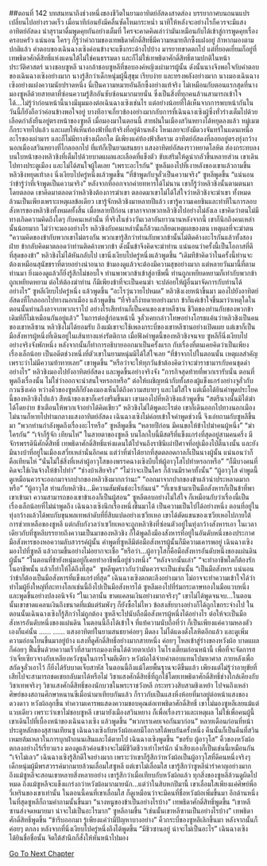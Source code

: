 ##ตอนที่ 142 บทสนทนาถึงช่วงหนึ่งของชีวิตในยามอาทิตย์อัสดงสาดส่อง
บรรยากาศบนถนนแปรเปลี่ยนไปอย่างรวดเร็ว เมื่อนาทีก่อนยังมีคลื่นซัดโหมกระหน่ำ นาทีให้หลังจะอย่างไรก็ควรจะมีแสงอาทิตย์อัสดง นำสุรามาดื่มพูดคุยกันอย่างเต็มที่ ใครจะคาดคิดเล่าว่ามันเหมือนกับได้เข้าสู่การพูดคุยเรื่องครอบครัว แน่นอน ใครๆ ก็รู้ว่าคำถามของเทพธิดาศักดิ์สิทธิ์มีความหมายลึกซึ้งแฝงอยู่
ถ้าหากมองตามปกติแล้ว คำตอบของเฉินฉางเซิงค่อนข้างจะแข็งกระด้างไปบ้าง มารยาทขาดตกไป แต่ที่ยอดเยี่ยมก็อยู่ที่ เทพธิดาศักดิ์สิทธิ์แห่งแดนใต้ไม่ใช่คนธรรมดา และก็ไม่ใช่เทพธิดาศักดิ์สิทธิ์ตามปกติในหน้าประวัติศาสตร์ นางชอบซูหลี นางกล้าชอบซูหลีที่ชอบองค์หญิงเผ่ามารผู้นั้น ดังนั้นนางจึงพอใจกับคำตอบของเฉินฉางเซิงอย่างมาก นางรู้สึกว่าเด็กหนุ่มผู้นี้สุขุม เรียบง่าย และทรงพลังอย่างมาก
นางมองเฉินฉางเซิงอย่างแฝงความนัยปราดหนึ่ง นี่เป็นความหมายอันลึกซึ้งอย่างแท้จริง ไม่เหมือนกับตอนแรกสุดที่นางมองซูหลีด้วยสายตาที่ซ่อนความรู้สึกอันซับซ้อนมากมายนั่น ซึ่งเป็นสิ่งที่ทุกคนล้วนสามารถเข้าใจได้...ไม่รู้ว่าก่อนหน้านี้นางมีมุมมองต่อเฉินฉางเซิงเช่นไร แต่อย่างน้อยที่ได้เห็นจากการพบหน้ากันในวันนี้ก็ยังถือว่าค่อนข้างพอใจอยู่
บางทีอาจเกี่ยวข้องอย่างมากกับการที่เฉินฉางเซิงผู้ซึ่งทั่วร่างเต็มไปด้วยเลือดกำลังยืนอยู่ตรงหน้าของซูหลี
เมื่อมองมาในตอนนี้ สายฝนในเมืองสวินหยางได้หยุดลงแล้ว หมู่เมฆก็กระจายไปแล้ว และเผยให้เห็นท้องฟ้าที่แท้จริงที่อยู่ด้านหลัง
ไหนเลยจะยังมีดวงจันทร์ในแดนเหนืออะไรของเผ่ามาร และก็ไม่มีทางช้างเผือกใด มีเพียงแค่ท้องฟ้าสีคราม
อาทิตย์อัสดงที่ลอยอยู่ตรงทุ่งกว้างนอกเมืองสวินหยางที่ไกลออกไป ที่แท้ก็เป็นยามสนธยา
แสงอาทิตย์อัสดงราวหยาดโลหิต ส่องกระทบลงบนใบหน้าของหลิวชิงที่เต็มไปด้วยบาดแผลและเลือดที่แข็งตัว ขับเสริมให้ดูน่ากลัวขึ้นหลายส่วน เขาเดินไปทางประตูเมือง และไม่ได้สนใจผู้ใดเลย
“เพราะอะไรกัน” ซูหลีมองไปที่เงาหลังของเขาแล้วถามขึ้น
หลิวชิงหยุดเท้าลง นิ่งเงียบไปครู่หนึ่งแล้วพูดขึ้น “ที่ข้าพูดกับจูลั่วเป็นความจริง”
ซูหลีพูดขึ้น “แน่นอนว่าข้ารู้ว่าที่เจ้าพูดเป็นความจริง”
หลังจากที่ออกจากค่ายทหารได้ไม่นาน เขาก็รู้ว่าหลิวชิงนั้นตามตนมาโดยตลอด เขาคิดมาตลอดว่าหลิวชิงต้องการฆ่าเขา ตลอดมาเขาไม่ได้ใส่ใจว่าหลิวชิงจะฆ่าเขา ทั้งหมดล้วนเป็นเพียงเพราะเหตุผลข้อเดียว
เขารู้จักหลิวชิงมาหลายปีแล้ว เขารู้ความเคยชินและท่าทีในการลอบสังหารของหลิวชิงทั้งหมดทั้งสิ้น
เมื่อหลายปีก่อน เขาลาจากพวกหลิวชิงไปอย่างไม่ลังเล เขาคิดว่าตนไม่มีทางเกิดความคิดถึงใดๆ กับคนเหล่านั้น ที่จริงในช่วงวันเวลาอันยาวนานหลังจากนี้ เขาก็นึกถึงคนเหล่านั้นน้อยมาก ไม่ว่าจะมองอย่างไร หลิวชิงกับคนเหล่านั้นก็ล้วนเกลียดเหตุผลของตน เหตุผลที่จะฆ่าตน
“ความคิดของข้ากับพวกเขาไม่ตรงกัน พวกเขารู้สึกว่าท่านกับพวกข้านั้นไม่ติดค้างอะไรกันแล้วทั้งสองฝ่าย ข้ากลับคิดมาตลอดว่าท่านติดค้างพวกข้า ดังนั้นข้าจึงคิดจะฆ่าท่าน แน่นอนว่าครั้งนี้เป็นโอกาสที่ดีที่สุดของข้า”
หลิวชิงไม่ได้หันกลับไป เขานิ่งเงียบไปครู่หนึ่งแล้วพูดขึ้น “เดิมทีข้าคิดว่าในครั้งนี้ท่านจะต้องเหมือนสุนัขชราที่ตายอย่างน่าอนาถ ข้ามองดูแล้วจะต้องมีความสุขอย่างมาก แต่หลายวันมานี้ที่ตามท่านมา ยิ่งมองดูแล้วก็ยิ่งรู้สึกไม่ชอบใจ ท่านพาพวกข้าเข้าสู่อาชีพนี้ ท่านถูกเหยียดหยามก็เท่ากับพวกข้าถูกเหยียดหยาม ต่อให้ต้องฆ่าท่าน ก็มีเพียงข้าที่จะเป็นคนฆ่า จะปล่อยให้ผู้อื่นมาจัดการกับท่านได้อย่างไร”
ซูหลีเงียบไปครู่หนึ่ง แล้วพูดขึ้น “อะไรวุ่นวายไปหมด”
หลิวชิงเงยหน้าขึ้นมา มองไปยังอาทิตย์อัสดงที่ไกลออกไปทางนอกเมือง แล้วพูดขึ้น “ที่จริงก็ง่ายดายอย่างมาก ข้าก็แค่เข้าใจขึ้นมาว่าเหตุใดในตอนนั้นท่านถึงลาจากพวกเราไป อย่างไรเสียท่านก็เป็นคนของเขาหลีซาน ชีวิตของท่านกับของพวกข้าเดิมทีก็ไม่เหมือนกันอยู่แล้ว”
ในการต่อสู้ก่อนหน้านี้ จูลั่วเคยกล่าวโทษอย่างโกรธแค้นว่าหลิวชิงเป็นคนของเขาหลีซาน
หลิวชิงไม่ได้ยอมรับ ถึงแม้เขาจะใช้เพลงกระบี่ของเขาหลีซานอย่างเปิดเผย แต่เขาก็เป็นมือสังหารผู้หนึ่งที่เดินอยู่ในเส้นทางแห่งรัตติกาล
เมื่อฟังคำพูดนี้ของหลิวชิงจนจบ ซูหลีก็นิ่งเงียบไปอย่างจริงจังพักหนึ่ง หลังจากนั้นก็ทำการอธิบายออกมาเป็นครั้งแรก กับเรื่องที่ตนเคยคิดว่าเป็นเพียงเรื่องเล็กน้อย เป็นอดีตช่วงหนึ่งที่ตัวเขาในยามหนุ่มมิได้ใส่ใจเลย
“ที่ข้าจากไปในตอนนั้น เหตุผลสำคัญเพราะว่าไม่มีความท้าทายเลย”
เขาพูดขึ้น “หรือว่าจะให้ทุกวันข้าต้องคิดว่าจะฆ่าราชามารกับคนชุดดำอย่างไร”
หลิวชิงมองไปยังอาทิตย์อัสดง และพูดขึ้นอย่างจริงจัง “ภารกิจสุดท้ายที่พวกเรารับนั่น ตอนที่พูดถึงเรื่องนั้น ไม่ใช่ว่าออกจะน่าสนใจหรอกหรือ”
ต่อให้เผชิญหน้ากับทั้งสองผู้แข็งแกร่งอย่างจูลั่วกับกวนซิงเค่อ หว่างคิ้วของซูหลีก็ยังคงมองเห็นได้ถึงความสบายๆ และไม่ใส่ใจ แต่เมื่อได้ยินคำพูดประโยคนี้ของหลิวชิงไปแล้ว สีหน้าของเขาก็เคร่งขรึมขึ้นมา
เขามองไปที่หลิวชิงแล้วพูดขึ้น “สตรีนางนั้นมิได้ฆ่าได้โดยง่าย ข้าเตือนให้พวกเจ้าอย่าได้คิดเชียว”
หลิวชิงไม่ได้พูดอะไรต่อ เขาก็เดินออกไปทางนอกเมือง ไม่นานก็หายไปท่ามกลางแสงอาทิตย์อัสดง
เฉินฉางเซิงไม่ค่อยเข้าใจคำพูดช่วงนี้ จึงเอ่ยถามกับซูหลีขึ้นมา “พวกท่านกำลังพูดถึงเรื่องอะไรหรือ”
ซูหลีพูดขึ้น “หลายปีก่อน มีคนขอให้ข้าไปฆ่าคนผู้หนึ่ง”
“ฆ่าใครกัน”
“เจ้าก็รู้จัก เทียนไห่”
ในสายตาของซูหลี บนโลกใบนี้มีสตรีที่แข็งแกร่งที่สุดอยู่สามคนครึ่ง มีจักรพรรดินีศักดิ์สิทธิ์ เทพธิดาศักดิ์สิทธิ์แห่งแดนใต้ไปจนถึงราชินีเผ่าปีศาจที่อยู่เมืองไป๋ตี้นางนั้น และยังมีนางบ้าที่อยู่ในเมืองเสวี่ยเหล่านั่นอีกคน
แต่ว่าที่ฆ่าได้ยากที่สุดตลอดกาลก็เป็นนางผู้นั้น
แน่นอนว่าก็คือเทียนไห่
“นั่นไม่ใช่สิ่งที่เหล่าผู้อาวุโสของพรรคฉางเซิงบีบให้ผู้อาวุโสไปทำหรอกหรือ”
“ก็มีบางคนที่คิดจะใช้เงินจ้างให้ข้าไปทำ”
“ช่างบ้าเสียจริง”
“ไม่ว่าจะเป็นใคร ก็ล้วนมีราคาทั้งนั้น”
“ผู้อาวุโส คำพูดนี้ดูเหมือนควรจะออกมาจากปากของหลิวชิงมากกว่านะ”
“ออกมาจากปากของข้าแล้วน่าประหลาดมากหรือ”
“ผู้อาวุโส ท่านกับหลิวชิง...มีความสัมพันธ์อะไรกันแน่”
“ที่เขาเข้ามาเป็นมือสังหารก็เป็นข้าที่พาเขาเข้ามา ความสามารถของเขาข้าเองก็เป็นผู้สอน”
ซูหลีตอบอย่างไม่ใส่ใจ ก็เหมือนกับว่าเรื่องนี้เป็นเรื่องเล็กน้อยที่ไม่น่าพูดถึง
เฉินฉางเซิงนึกเรื่องหนึ่งขึ้นมาได้ เป็นความเป็นไปได้อย่างหนึ่ง
ตอนที่อยู่ในทุ่งกว้างแล้วได้พบกับขุนพลเทพลำดับที่ยี่สิบแปดอย่างเซวียเหอ เขาได้ตัดแขนของเซวียเหอไปภายใต้การช่วยเหลือของซูหลี แต่กลับกังวลว่าเซวียเหอจะถูกหลิวชิงที่ซ่อนตัวอยู่ในทุ่งกว้างสังหารเอา ในเวลาเดียวกับที่ซูหลีบรรยายถึงความเป็นมาของหลิวชิง ก็ได้พูดถึงมืองสังหารที่อยู่ในอันดับหนึ่งของประกาศมือสังหารของหอความลับสวรรค์ผู้นั้น คำพูดที่ซูหลีมีต่อมือสังหารผู้นั้นก็มีความเคารพอยู่
เฉินฉางเซิงมองไปที่ซูหลี แล้วถามขึ้นอย่างไม่อยากจะเชื่อ “หรือว่า...ผู้อาวุโสก็คือมือสังหารอันดับหนึ่งของแผ่นดินผู้นั้น”
“ในตอนที่ข้ายังหนุ่มอยู่ก็เคยทำอาชีพนี้อยู่ช่วงหนึ่ง”
“หลังจากนั้นเล่า”
“จะทำอาชีพใดก็ต้องรักในอาชีพนั้น แล้วก็ทำให้ได้ถึงที่สุด” 
ซูหลีพูดราวกับว่ามันควรจะเป็นเช่นนั้น “เป็นมือสังหาร แน่นอนว่าข้าก็ต้องเป็นมือสังหารที่แข็งแกร่งที่สุด”
เฉินฉางเซิงตกตะลึงอย่างมาก ไม่อาจจะทำความเข้าใจได้ว่าทำไมผู้ยิ่งใหญ่ที่ละทางโลกเช่นนี้ถึงไปเป็นมือสังหารได้
ซูหลีมองไปที่ร่มกระดาษทองในมือแวบหนึ่ง และพูดขึ้นอย่างปลงอนิจจัง “ในเวลานั้น ขาดแคลนเงินอย่างมากจริงๆ”
เขาไม่ได้พูดจนจบ...ในตอนนั้นเขาขาดแคลนเงินถึงขนาดที่แม้แต่ร่มพังๆ ก็ยังซื้อไม่ไหว
ข้อสงสัยบางอย่างก็ได้ถูกไขกระจ่างไป
ในตอนนั้นเฉินฉางเซิงก็รู้สึกว่าไม่ถูกต้อง ซูหลีจะไปนับถือมือสังหารผู้หนึ่งได้อย่างไร ต่อให้จะเป็นมือสังหารอันดับหนึ่งของแผ่นดิน ในตอนนี้ถึงได้เข้าใจ ที่แท้ความนับถือที่ว่า ก็เป็นเพียงแค่ความหลงตัวเองก็แค่นั้น
......
......
แสงอาทิตย์ในยามสนธยาค่อยๆ มืดลง ไม่ได้แดงดั่งโลหิตอีกแล้ว และดูเพิ่มความอ่อนโยนขึ้นมาอยู่บ้าง
แสงที่ดูศักดิ์สิทธิ์อย่างมากสายหนึ่ง ค่อยๆ ไหลเข้าสู่ร่างของหวังผ้อ บาดแผลก็ค่อยๆ ฟื้นขึ้นด้วยความเร็วที่สามารถมองเห็นได้ด้วยตาเปล่า
ในโรงเตี๊ยมก่อนหน้านี้ เพื่อที่จะจัดการฮว่าเจี่ยเซียวจางกับเหลียงหวังซุนในการโจมตีเดียว หวังผ้อได้จ่ายค่าตอบแทนไปมหาศาล ภายหลังเพื่อสกัดจูลั่วเอาไว้ ก็ยิ่งได้รับบาดเจ็บสาหัส ในตอนนี้ถึงแม้โดยพื้นฐานจะดีขึ้นแล้ว เพียงแต่ไม่รู้ว่าอายุขัยที่เสียไปจะสามารถชดเชยกลับมาได้หรือไม่
วิชาแสงศักดิ์สิทธิ์ที่ถูกใช้โดยเทพธิดาศักดิ์สิทธิ์ช่างใกล้เคียงกับวิชาเทพจริงๆ วิชาแสงศักดิ์สิทธิ์ของนักบวชในพระราชวังหลี กระทรวงสิบสามชิงเหย้า ไปจนถึงเหล่าศิษย์ของสถานศึกษาหนานซีเมื่อนำมาเทียบกันแล้ว ก็ราวกับเป็นแสงหิ่งห้อยที่มาอยู่ต่อหน้าแสงของดวงดาว
หวังผ้อลุกขึ้น ทำความเคารพแสดงความขอบคุณต่อเทพธิดาศักดิ์สิทธิ์
เขาไม่มองซูหลีเลยแม้แต่แวบเดียว เพราะว่าเขาไม่ชอบซูหลี เขามายังเมืองสวินหยาง ก็เพื่อเรื่องราวและเหตุผล ไม่ใช่เพื่อคนผู้นี้
เขาเดินไปที่เบื้องหน้าของเฉินฉางเซิง แล้วพูดขึ้น “พวกเราเคยเจอกันมาก่อน”
หลายเดือนก่อนที่หน้าประตูหลักของสุสานเทียนซู เฉินฉางเซิงกับหวังผ้อเคยมีโอกาสได้พบกันครั้งหนึ่ง
คืนนั้นก็เป็นคืนที่สวินเหมยล้มเหลวในการบุกฝ่าถนนเสินและได้ตายไป
เฉินฉางเซิงพูดขึ้น “ขอรับ ผู้อาวุโส”
คิ้วของหวังผ้อตกลงอย่างไร้เรี่ยวแรง มองดูแล้วค่อนข้างจะไม่มีชีวิตชีวาเท่าไหร่นัก น้ำเสียงเองก็เป็นเช่นนี้เหมือนกัน “เจ้าไม่เลว”
เฉินฉางเซิงรู้สึกดีใจอย่างมาก เพราะว่าเขาก็รู้สึกว่าหวังผ้อเป็นผู้อาวุโสที่ดีคนหนึ่งจริงๆ
เด็กหนุ่มผู้มีพรสวรรค์มากมายล้วนเลื่อมใสซูหลี แต่เขาไม่เลื่อมใส เขารู้สึกว่าซูหลีน่ารำคาญอย่างมาก ถึงแม้ซูหลีจะสอนเขาหลายสิ่งหลายอย่าง เขารู้สึกว่าเมื่อเทียบกับหวังผ้อแล้ว ทุกสิ่งของซูหลีล้วนดูผิดไปหมด ถึงแม้ซูหลีจะแข็งแกร่งกว่าหวังผ้อมากมายนัก...แต่ว่าในสิบหกปีมานี้ เขาเลื่อมใสเพียงแค่ศิษย์พี่อวี๋เหรินของเขาเท่านั้น ในตอนนี้คนที่เขาเลื่อมใส ก็ดูเหมือนว่าจะมีคนที่ชื่อหวังผ้อเพิ่มขึ้นมา
อีกด้านหนึ่ง ในที่สุดซูหลีก็ถามคำถามนั้นขึ้นมา “นางหนูของข้าเป็นอย่างไรบ้าง”
เทพธิดาศักดิ์สิทธิ์พูดขึ้น “เขาหลีซานส่งจดหมายมา น่าจะไม่เป็นอะไรมาก”
ซูหลีถามขึ้น “เช่นนั้นเขาหลีซานเป็นอย่างไรบ้าง”
เทพธิดาศักดิ์สิทธิ์พูดขึ้น “ข้ารีบออกมา รู้เพียงแค่ว่ามีปัญหาบางอย่าง”
คิ้วกระบี่ของซูหลีเลิกขึ้นมา หลังจากนั้นก็ค่อยๆ ตกลง หลังจากที่นิ่งเงียบไปครู่หนึ่งถึงได้พูดขึ้น “มีชิวซานอยู่ น่าจะไม่เป็นอะไร”
เฉินฉางเซิงได้ยินชื่อชื่อนั้น จิตใต้สำนึกก็สั่งให้หันหน้าไปมอง


[Go To Next Chapter]( ./429.md)